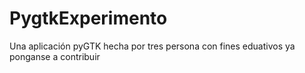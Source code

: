 # PygtkExperimento
Una aplicación pyGTK hecha por tres persona con fines eduativos 
ya ponganse a contribuir 
